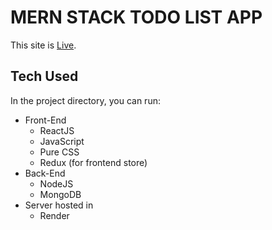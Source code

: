 # MERN STACK TODO LIST APP

This site is [Live](https://todo-sayantan-mern.onrender.com/).

## Tech Used

In the project directory, you can run:
  - Front-End
      * ReactJS
      * JavaScript
      * Pure CSS
      * Redux (for frontend store)
  - Back-End
      * NodeJS
      * MongoDB
   - Server hosted in
      * Render
